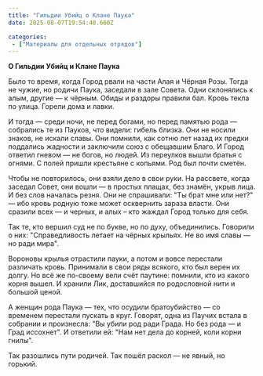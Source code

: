 ```yaml
---
title: "Гильдии Убийц о Клане Паука"
date: 2025-08-07T19:54:40.660Z

categories:
 - ["Материалы для отдельных отрядов"]
---
```


**О Гильдии Убийц и Клане Паука**

Было то время, когда Город рвали на части Алая и Чёрная Розы. Тогда не
чужие, но родичи Паука, заседали в зале Совета. Одни склонялись к алым,
другие — к чёрным. Обиды и раздоры правили бал. Кровь текла по улица.
Горели дома и лавки.

И тогда — среди ночи, не перед богами, но перед памятью рода — собрались
те из Пауков, что видели: гибель близка. Они не носили знаков, не искали
славы. Они помнили, как сотню лет назад их предки поддались жадности и
заключили союз с обещавшим Благо. И Город ответил гневом — не богов, но
людей. Из переулков вышли братья с огнями. С полей пришли крестьяне с
копьями. Род был почти сметён.

Чтобы не повторилось, они взяли дело в свои руки. На рассвете, когда
заседал Совет, они вошли — в простых плащах, без знамён, укрыв лица. И
без слов началась резня. Они не спрашивали: "Ты брат мне или нет?" — ибо
кровь родную тоже может осквернить зараза власти. Они сразили всех — и
черных, и алых – кто жаждал Город только для себя.

Так те, кто вершил суд не по букве, но по духу, объединились. Говорили о
них: "Справедливость летает на чёрных крыльях. Не во имя славы — но ради
мира".

Вороновы крылья отрастили пауки, а потом и вовсе перестали различать
кровь. Принимали в свои ряды всякого, кто был верен их долгу. Но всё же
по-своему вели счёт паутине: помнили, кто из какого корня вышел. И
хранили Лик, доставшийся по родословной нити и большой ценой.

А женщин рода Паука — тех, что осудили братоубийство — со временем
перестали пускать в круг. Говорят, одна из Паучих встала в собрании и
произнесла: "Вы убили род ради Града. Но без рода — и Град иссохнет". И
ответили ей: "Нам нет дела до корней, коли корни гнилы".

Так разошлись пути родичей. Так пошёл раскол — не явный, но горький.
